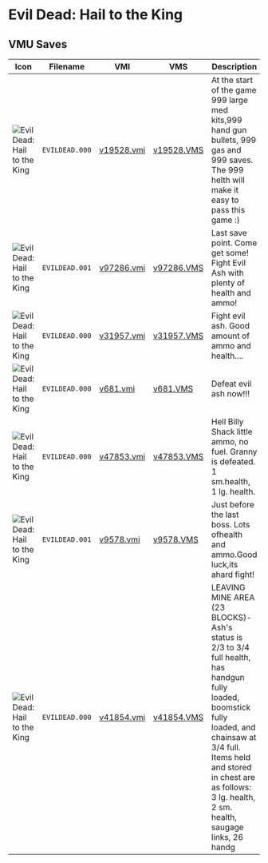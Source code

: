 # Evil Dead: Hail to the King

## VMU Saves

| Icon | Filename | VMI | VMS | Description |
|------|----------|-----|-----|-------------|
| ![Evil Dead: Hail to the King](../icons/EVILDEAD.000.GIF) | `EVILDEAD.000` | [v19528.vmi](v19528.vmi) | [v19528.VMS](v19528.VMS) | At the start of the game 999 large med kits,999 hand gun bullets, 999 gas and 999 saves. The 999 helth will make it easy to pass this game :) 
| ![Evil Dead: Hail to the King](../icons/EVILDEAD.001.GIF) | `EVILDEAD.001` | [v97286.vmi](v97286.vmi) | [v97286.VMS](v97286.VMS) | Last save point. Come get some! Fight Evil Ash with plenty of health and ammo! 
| ![Evil Dead: Hail to the King](../icons/EVILDEAD.000.GIF) | `EVILDEAD.000` | [v31957.vmi](v31957.vmi) | [v31957.VMS](v31957.VMS) | Fight evil ash. Good amount of ammo and health.... 
| ![Evil Dead: Hail to the King](../icons/EVILDEAD.000.GIF) | `EVILDEAD.000` | [v681.vmi](v681.vmi) | [v681.VMS](v681.VMS) | Defeat evil ash now!!! 
| ![Evil Dead: Hail to the King](../icons/EVILDEAD.000.GIF) | `EVILDEAD.000` | [v47853.vmi](v47853.vmi) | [v47853.VMS](v47853.VMS) | Hell Billy Shack little ammo, no fuel. Granny is defeated. 1 sm.health, 1 lg. health. 
| ![Evil Dead: Hail to the King](../icons/EVILDEAD.001.GIF) | `EVILDEAD.001` | [v9578.vmi](v9578.vmi) | [v9578.VMS](v9578.VMS) | Just before the last boss. Lots ofhealth and ammo.Good luck,its ahard fight! 
| ![Evil Dead: Hail to the King](../icons/EVILDEAD.000.GIF) | `EVILDEAD.000` | [v41854.vmi](v41854.vmi) | [v41854.VMS](v41854.VMS) | LEAVING MINE AREA (23 BLOCKS)-Ash's status is 2/3 to 3/4 full health, has handgun fully loaded, boomstick fully loaded, and chainsaw at 3/4 full. Items held and stored in chest are as follows: 3 lg. health, 2 sm. health, saugage links, 26 handg
